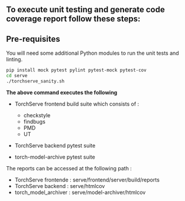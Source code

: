 ## To execute unit testing and generate code coverage report follow these steps:

## Pre-requisites

You will need some additional Python modules to run the unit tests and linting.

```bash
pip install mock pytest pylint pytest-mock pytest-cov
cd serve
./torchserve_sanity.sh
```

**The above command executes the following**

* TorchServe frontend build suite which consists of :

  * checkstyle
  * findbugs
  * PMD
  * UT

* TorchServe backend pytest suite

* torch-model-archive pytest suite

The reports can be accessed at the following path :

- TorchServe frontende : serve/frontend/server/build/reports
- TorchServe backend : serve/htmlcov
- torch_model_archiver : serve/model-archiver/htmlcov

